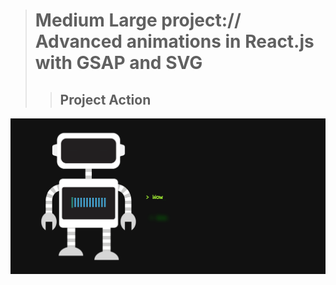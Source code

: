 > # Medium Large project:// Advanced animations in React.js with GSAP and SVG  
>> ## Project Action

[![Demo CountPages alpha](https://github.com/LukaszKolodziejski/ML-RobotAndMachineWrite/blob/master/src/video/video.gif)](https://lukaszkolodziejski.github.io/ML-RobotAndMachineWrite/)
